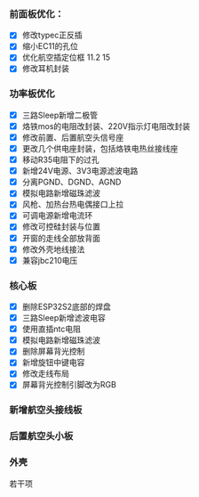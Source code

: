 ### 前面板优化：
- [X] 修改typec正反插
- [X] 缩小EC11的孔位
- [X] 优化航空插定位框  11.2  15
- [X] 修改耳机封装

### 功率板优化
- [X] 三路Sleep新增二极管
- [X] 烙铁mos的电阻改封装、220V指示灯电阻改封装
- [X] 修改前置、后置航空头信号座
- [X] 更改几个供电座封装，包括烙铁电热丝接线座
- [X] 移动R35电阻下的过孔
- [X] 新增24V电源、3V3电源滤波电路
- [X] 分离PGND、DGND、AGND
- [X] 模拟电路新增磁珠滤波
- [X] 风枪、加热台热电偶接口上拉
- [X] 可调电源新增电流环
- [X] 修改可控硅封装与位置
- [X] 开窗的走线全部放背面
- [X] 修改外壳地线接法
- [X] 兼容jbc210电压

### 核心板
- [X] 删除ESP32S2底部的焊盘
- [X] 三路Sleep新增滤波电容
- [X] 使用直插ntc电阻
- [X] 模拟电路新增磁珠滤波
- [X] 删除屏幕背光控制
- [X] 新增旋钮中键电容
- [X] 修改走线布局
- [X] 屏幕背光控制引脚改为RGB

### 新增航空头接线板

### 后置航空头小板

### 外壳
若干项